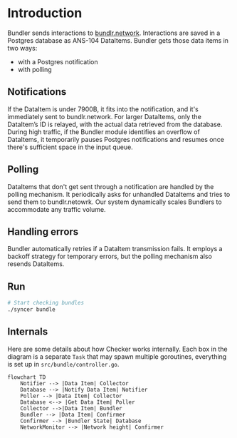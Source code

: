 # Introduction

Bundler sends interactions to [bundlr.network](https://bundlr.network/). Interactions are saved in a Postgres database as ANS-104 DataItems.
Bundler gets those data items in two ways:

- with a Postgres notification
- with polling

## Notifications

If the DataItem is under 7900B, it fits into the notification, and it's immediately sent to bundlr.network.
For larger DataItems, only the DataItem’s ID is relayed, with the actual data retrieved from the database.
During high traffic, if the Bundler module identifies an overflow of DataItems, it temporarily pauses Postgres notifications and resumes once there's sufficient space in the input queue.

## Polling

DataItems that don't get sent through a notification are handled by the polling mechanism. It periodically asks for unhandled DataItems and tries to send them to bundlr.netowrk.
Our system dynamically scales Bundlers to accommodate any traffic volume.

## Handling errors

Bundler automatically retries if a DataItem transmission fails. It employs a backoff strategy for temporary errors, but the polling mechanism also resends DataItems.


## Run

```bash
# Start checking bundles
./syncer bundle
```

## Internals

Here are some details about how Checker works internally. Each box in the diagram is a separate `Task` that may spawn multiple goroutines, everything is set up in `src/bundle/controller.go`.


```mermaid
flowchart TD
    Notifier --> |Data Item| Collector
    Database --> |Notify Data Item| Notifier
    Poller --> |Data Item| Collector
    Database <--> |Get Data Item| Poller
    Collector -->|Data Item| Bundler
    Bundler --> |Data Item| Confirmer
    Confirmer --> |Bundler State| Database
    NetworkMonitor --> |Network height| Confirmer

```
